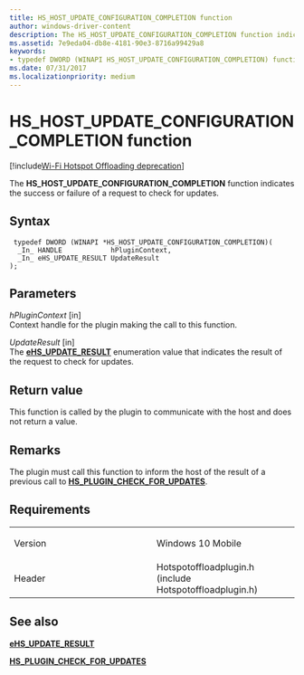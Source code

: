```yaml
---
title: HS_HOST_UPDATE_CONFIGURATION_COMPLETION function
author: windows-driver-content
description: The HS_HOST_UPDATE_CONFIGURATION_COMPLETION function indicates the success or failure of a request to check for updates.
ms.assetid: 7e9eda04-db8e-4181-90e3-8716a99429a8
keywords: 
- typedef DWORD (WINAPI HS_HOST_UPDATE_CONFIGURATION_COMPLETION) function Network Drivers Starting with Windows Vista
ms.date: 07/31/2017 
ms.localizationpriority: medium
---
```


# HS\_HOST\_UPDATE\_CONFIGURATION\_COMPLETION function

[!include[Wi-Fi Hotspot Offloading deprecation](wi-fi-hotspot-offloading-deprecation.md)]


The **HS\_HOST\_UPDATE\_CONFIGURATION\_COMPLETION** function indicates the success or failure of a request to check for updates.

Syntax
------

```ManagedCPlusPlus
 typedef DWORD (WINAPI *HS_HOST_UPDATE_CONFIGURATION_COMPLETION)(
  _In_ HANDLE            hPluginContext,
  _In_ eHS_UPDATE_RESULT UpdateResult
);
```

Parameters
----------

*hPluginContext* \[in\]  
Context handle for the plugin making the call to this function.

*UpdateResult* \[in\]  
The [**eHS\_UPDATE\_RESULT**](ehs-update-result.md) enumeration value that indicates the result of the request to check for updates.

Return value
------------

This function is called by the plugin to communicate with the host and does not return a value.

Remarks
-------

The plugin must call this function to inform the host of the result of a previous call to [**HS\_PLUGIN\_CHECK\_FOR\_UPDATES**](hs-plugin-check-for-updates.md).

Requirements
------------

<table>
<colgroup>
<col width="50%" />
<col width="50%" />
</colgroup>
<tbody>
<tr class="odd">
<td><p>Version</p></td>
<td><p>Windows 10 Mobile</p></td>
</tr>
<tr class="even">
<td><p>Header</p></td>
<td>Hotspotoffloadplugin.h (include Hotspotoffloadplugin.h)</td>
</tr>
</tbody>
</table>

## See also


[**eHS\_UPDATE\_RESULT**](ehs-update-result.md)

[**HS\_PLUGIN\_CHECK\_FOR\_UPDATES**](hs-plugin-check-for-updates.md)

 

 




